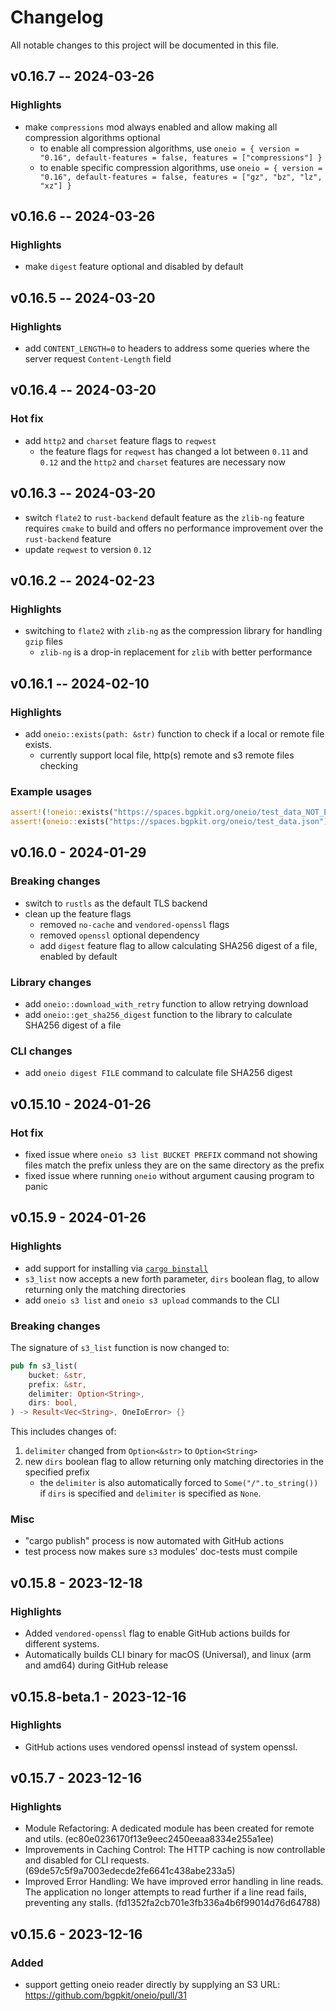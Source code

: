 # Changelog

All notable changes to this project will be documented in this file.

## v0.16.7 -- 2024-03-26

### Highlights

* make `compressions` mod always enabled and allow making all compression algorithms optional
    * to enable all compression algorithms,
      use `oneio = { version = "0.16", default-features = false, features = ["compressions"] }`
    * to enable specific compression algorithms,
      use `oneio = { version = "0.16", default-features = false, features = ["gz", "bz", "lz", "xz"] }`

## v0.16.6 -- 2024-03-26

### Highlights

* make `digest` feature optional and disabled by default

## v0.16.5 -- 2024-03-20

### Highlights

* add `CONTENT_LENGTH=0` to headers to address some queries where the server request `Content-Length` field

## v0.16.4 -- 2024-03-20

### Hot fix

* add `http2` and `charset` feature flags to `reqwest`
    * the feature flags for `reqwest` has changed a lot between `0.11` and `0.12` and the `http2` and `charset` features
      are necessary now

## v0.16.3 -- 2024-03-20

* switch `flate2` to `rust-backend` default feature as the `zlib-ng` feature requires `cmake` to build and offers no
  performance improvement over the `rust-backend` feature
* update `reqwest` to version `0.12`

## v0.16.2 -- 2024-02-23

### Highlights

* switching to `flate2` with `zlib-ng` as the compression library for handling `gzip` files
    * `zlib-ng` is a drop-in replacement for `zlib` with better performance

## v0.16.1 -- 2024-02-10

### Highlights

* add `oneio::exists(path: &str)` function to check if a local or remote file exists.
    * currently support local file, http(s) remote and s3 remote files checking

### Example usages

```rust
assert!(!oneio::exists("https://spaces.bgpkit.org/oneio/test_data_NOT_EXIST.json").unwrap());
assert!(oneio::exists("https://spaces.bgpkit.org/oneio/test_data.json").unwrap());
```

## v0.16.0 - 2024-01-29

### Breaking changes

- switch to `rustls` as the default TLS backend
- clean up the feature flags
    - removed `no-cache` and `vendored-openssl` flags
    - removed `openssl` optional dependency
    - add `digest` feature flag to allow calculating SHA256 digest of a file, enabled by default

### Library changes

- add `oneio::download_with_retry` function to allow retrying download
- add `oneio::get_sha256_digest` function to the library to calculate SHA256 digest of a file

### CLI changes

- add `oneio digest FILE` command to calculate file SHA256 digest

## v0.15.10 - 2024-01-26

### Hot fix

- fixed issue where `oneio s3 list BUCKET PREFIX` command not showing files match the prefix unless they are on the same
  directory as the prefix
- fixed issue where running `oneio` without argument causing program to panic

## v0.15.9 - 2024-01-26

### Highlights

- add support for installing via [`cargo binstall`](https://github.com/cargo-bins/cargo-binstall)
- `s3_list` now accepts a new forth parameter, `dirs` boolean flag, to allow returning only the matching directories
- add `oneio s3 list` and `oneio s3 upload` commands to the CLI

### Breaking changes

The signature of `s3_list` function is now changed to:

```rust
pub fn s3_list(
    bucket: &str,
    prefix: &str,
    delimiter: Option<String>,
    dirs: bool,
) -> Result<Vec<String>, OneIoError> {}
```

This includes changes of:

1. `delimiter` changed from `Option<&str>` to `Option<String>`
2. new `dirs` boolean flag to allow returning only matching directories in the specified prefix
    - the `delimiter` is also automatically forced to `Some("/".to_string())` if `dirs` is specified and `delimiter` is
      specified as `None`.

### Misc

- "cargo publish" process is now automated with GitHub actions
- test process now makes sure `s3` modules' doc-tests must compile

## v0.15.8 - 2023-12-18

### Highlights

* Added `vendored-openssl` flag to enable GitHub actions builds for different systems.
* Automatically builds CLI binary for macOS (Universal), and linux (arm and amd64) during GitHub release

## v0.15.8-beta.1 - 2023-12-16

### Highlights

* GitHub actions uses vendored openssl instead of system openssl.

## v0.15.7 - 2023-12-16

### Highlights

* Module Refactoring: A dedicated module has been created for remote and utils.
  (ec80e0236170f13e9eec2450eeaa8334e255a1ee)
* Improvements in Caching Control: The HTTP caching is now controllable and disabled for CLI requests.
  (69de57c5f9a7003edecde2fe6641c438abe233a5)
* Improved Error Handling: We have improved error handling in line reads. The application no longer attempts to read
  further if a line read fails, preventing any stalls. (fd1352fa2cb701e3fb336a4b6f99014d76d64788)

## v0.15.6 - 2023-12-16

### Added

- support getting oneio reader directly by supplying an S3 URL: https://github.com/bgpkit/oneio/pull/31
